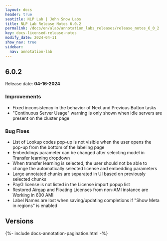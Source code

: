 ```yaml
---
layout: docs
header: true
seotitle: NLP Lab | John Snow Labs
title: NLP Lab Release Notes 6.0.2
permalink: /docs/en/alab/annotation_labs_releases/release_notes_6_0_2
key: docs-licensed-release-notes
modify_date: 2024-04-11
show_nav: true
sidebar:
  nav: annotation-lab
---
```


<div class="h3-box" markdown="1">

## 6.0.2

Release date: **04-16-2024**

### Improvements
- Fixed inconsistency in the behavior of Next and Previous Button tasks
- "Continuous Server Usage" warning is only shown when idle servers are present on the cluster page

### Bug Fixes
- List of Lookup codes pop-up is not visible when the user opens the pop-up from the bottom of the labeling page
- Embeddings parameter can be changed after selecting model in Transfer learning dropdown
- When transfer learning is selected, the user should not be able to change the automatically selected license and embedding parameters
- Large annotated chunks are separated in UI based on previously selected chunks
- PayG license is not listed in the License import popup list
- Restored Airgap and Floating Licenses from non-AMI instance are Working in 600 AMI
- Label Names are lost when saving/updating completions if "Show Meta in regions" is enabled


</div><div class="prev_ver h3-box" markdown="1">

## Versions

</div>

{%- include docs-annotation-pagination.html -%}
